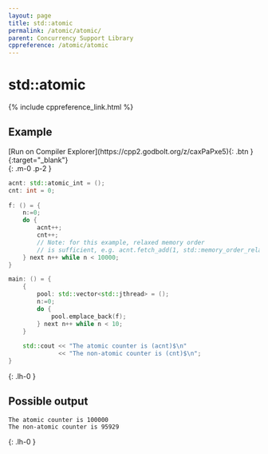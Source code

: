 ```yaml
---
layout: page
title: std::atomic
permalink: /atomic/atomic/
parent: Concurrency Support Library
cppreference: /atomic/atomic
---
```

# std::atomic

{% include cppreference_link.html %}

## Example

<div class="code-example" markdown="1">
[Run on Compiler Explorer](https://cpp2.godbolt.org/z/caxPaPxe5){: .btn }{:target="_blank"}
</div>
{: .m-0 .p-2 }

```cpp
acnt: std::atomic_int = ();
cnt: int = 0;
 
f: () = {
    n:=0;
    do {
        acnt++;
        cnt++;
        // Note: for this example, relaxed memory order
        // is sufficient, e.g. acnt.fetch_add(1, std::memory_order_relaxed);
    } next n++ while n < 10000;
}

main: () = {
    {
        pool: std::vector<std::jthread> = ();
        n:=0;
        do {
            pool.emplace_back(f);
        } next n++ while n < 10;
    }
 
    std::cout << "The atomic counter is (acnt)$\n"
              << "The non-atomic counter is (cnt)$\n";
}
```
{: .lh-0 }

## Possible output

```
The atomic counter is 100000
The non-atomic counter is 95929
```
{: .lh-0 }